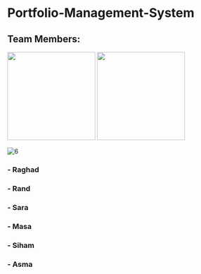  # Portfolio-Management-System 
## Team Members:
<img src="https://user-images.githubusercontent.com/100478249/156830517-2591429e-a43b-4671-b6f3-9c02765db884.png" width="200" height="200"> <img src="https://user-images.githubusercontent.com/100478249/156831225-28b02cc5-423b-4701-9cb2-23ea54952f44.png" width="200" height="200"> 


![6](https://user-images.githubusercontent.com/100478249/156831225-28b02cc5-423b-4701-9cb2-23ea54952f44.png)



### - Raghad
### - Rand
### - Sara

### - Masa
### - Siham
### - Asma








